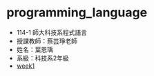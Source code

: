 # programming_language
- 114-1 師大科技系程式語言
- 授課教師：蔡芸琤老師
- 姓名：葉恩瑀
- 系級：科技系2年級
- [week1](https://github.com/alisonnnnn88/programming_language/blob/main/HW1_%E6%8F%90%E6%AC%BE%E6%A9%9F%E7%B3%BB%E7%B5%B1.ipynb)
